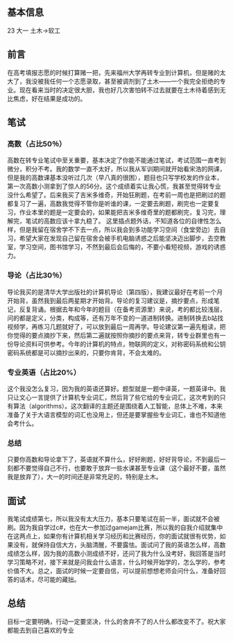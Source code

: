 ## 基本信息
23 大一 土木→软工

## 前言
在高考填报志愿的时候打算赌一把，先来福州大学再转专业到计算机，但是赌的太大了，我没被我任何一个志愿录取，甚至被调剂到了土木——一个我完全拒绝的专业。现在看来当时的决定很大胆，我也好几次害怕转不过去就要在土木待着感到无比焦虑，好在结果是成功的。

## 笔试
### 高数（占比50％）
高数在转专业笔试中至关重要，基本决定了你能不能通过笔试，考试范围一直考到微分，积分不考。我的数学一直不太好，所以我从军训期间就开始看宋浩的网课，但是我的高数课基本没听过几次（早八真的很困），题目也只写学校发的作业本，第一次高数小测拿到了惊人的56分。这个成绩着实让我心慌，我甚至觉得转专业没什么希望了。后来我买了吉米多维奇，开始狂刷题，在考前一周也是把刷过的题都复习了一遍，高数我觉得不管你是听谁的课，一定要去刷题，刷完也一定要复习，作业本里的题是一定要会的，如果能把吉米多维奇里的题都刷完，复习完，理解完，笔试的高数应该十拿九稳了。
这里插点题外话，不知道各位的自律性怎么样，但是我留在宿舍学不下去一点，所以我会到多功能学习空间（食堂旁边）去自习，希望大家在发现自己留在宿舍会被手机电脑诱惑之后能坚决迈出脚步，去空教室，学习空间，图书馆学习，不然到最后会后悔的，不要小看短视频，游戏的诱惑力。
### 导论（占比30％）
导论我买的是清华大学出版社的计算机导论（第四版），我建议最好在考前一个月开始背，虽然我到最后两星期才开始背。导论的复习建议是，摘抄要点，形成笔记，反复背诵。根据去年和今年的题目（在备考资源里）来说，考的都比较浅层，问的都是定义，分类，构成等，还有万年不变的一道进制转换。进制转换去b站找视频学，再练习几题就好了，可以放到最后一周再学。导论建议第一遍先粗读，把你觉得的要点摘抄下来，然后第二遍就按照你摘抄的要点来背，转专业群里也有一份导论资料可供参考。今年的计算机的特点，物联网的定义，对称密码系统和公钥密码系统都是可以摘抄出来的，只要你肯背，不会太难的。
### 专业英语（占比20%）
这个我没怎么复习，因为我的英语还算好。题型就是一题中译英，一题英译中。我只让文心一言提供了计算机专业词汇，然后背了些它给的专业词汇，这次考到的只有算法（algorithms）。这次翻译的主题还是围绕着人工智能，总体上不难，本来准备了关于大语言模型的词汇也没用上，但还是要掌握些专业词汇，谁也不知道他会考什么。

### 总结
只要你高数和导论拿下了，英语就不算什么，好好刷题，好好背导论，不到最后一刻都不要觉得自己不行，也要敢于放弃一些水课甚至专业课（这个最好不要，虽然我是放弃了），大一的时间还是非常充足的，特别是土木。

## 面试
我笔试成绩第七，所以我没有太大压力，基本只要笔试在前一半，面试就不会被刷。因为我自学过c#，也在大一参加过gamejam比赛，所以我的自我介绍就集中在这两点上，如果你有计算机相关学习经历和比赛经历，你的面试就很有优势，如果没有，就保持自信大方，头脑清醒，不要露怯。面试问了我的英语怎么样，高数成绩怎么样，因为我的高数小测成绩不好，还问了我为什么没考好，我回答是当时学习策略不对，接下来就是问我会什么语言，什么时候开始学的，怎么学的，参考价值不大。总之，面试的时候一定要自信，可以提前想想老师会问什么，准备好回答的话术，尽可能的藏拙。

## 总结
目标一定要明确，行动一定要坚决，什么的舍弃不了的人什么都改变不了。祝大家都能去到自己喜欢的专业